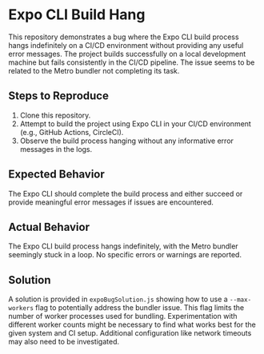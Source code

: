 # Expo CLI Build Hang

This repository demonstrates a bug where the Expo CLI build process hangs indefinitely on a CI/CD environment without providing any useful error messages. The project builds successfully on a local development machine but fails consistently in the CI/CD pipeline.  The issue seems to be related to the Metro bundler not completing its task.

## Steps to Reproduce

1. Clone this repository.
2. Attempt to build the project using Expo CLI in your CI/CD environment (e.g., GitHub Actions, CircleCI).
3. Observe the build process hanging without any informative error messages in the logs.

## Expected Behavior

The Expo CLI should complete the build process and either succeed or provide meaningful error messages if issues are encountered.

## Actual Behavior

The Expo CLI build process hangs indefinitely, with the Metro bundler seemingly stuck in a loop. No specific errors or warnings are reported.

## Solution

A solution is provided in `expoBugSolution.js` showing how to use a `--max-workers` flag to potentially address the bundler issue.  This flag limits the number of worker processes used for bundling.  Experimentation with different worker counts might be necessary to find what works best for the given system and CI setup. Additional configuration like network timeouts may also need to be investigated.